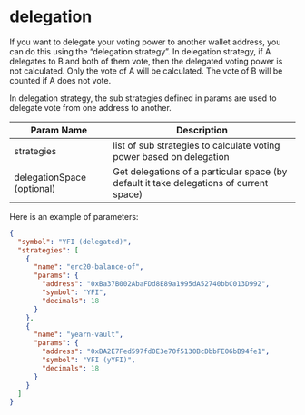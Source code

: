 # delegation

If you want to delegate your voting power to another wallet address, you can do this using the “delegation strategy”. In delegation strategy, if A delegates to B and both of them vote, then the delegated voting power is not calculated. Only the vote of A will be calculated. The vote of B will be counted if A does not vote.

In delegation strategy, the sub strategies defined in params are used to delegate vote from one address to another.

| Param Name      | Description |
| ----------- | ----------- |
| strategies      | list of sub strategies to calculate voting power based on delegation      |
| delegationSpace (optional)   | Get delegations of a particular space (by default it take delegations of current space)  |

Here is an example of parameters:

```json
{
  "symbol": "YFI (delegated)",
  "strategies": [
    {
      "name": "erc20-balance-of",
      "params": {
        "address": "0xBa37B002AbaFDd8E89a1995dA52740bbC013D992",
        "symbol": "YFI",
        "decimals": 18
      }
    },
    {
      "name": "yearn-vault",
      "params": {
        "address": "0xBA2E7Fed597fd0E3e70f5130BcDbbFE06bB94fe1",
        "symbol": "YFI (yYFI)",
        "decimals": 18
      }
    }
  ]
}

```